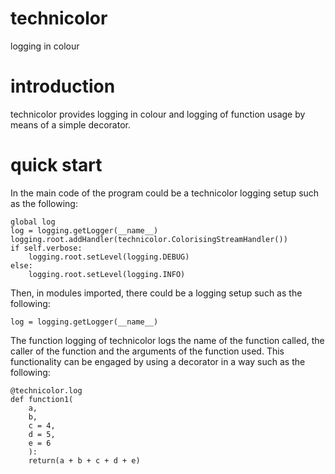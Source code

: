 # technicolor

logging in colour

# introduction

technicolor provides logging in colour and logging of function usage by means of a simple decorator.

# quick start

In the main code of the program could be a technicolor logging setup such as the following:

    global log
    log = logging.getLogger(__name__)
    logging.root.addHandler(technicolor.ColorisingStreamHandler())
    if self.verbose:
        logging.root.setLevel(logging.DEBUG)
    else:
        logging.root.setLevel(logging.INFO)

Then, in modules imported, there could be a logging setup such as the following:

    log = logging.getLogger(__name__)

The function logging of technicolor logs the name of the function called, the caller of the function and the arguments of the function used. This functionality can be engaged by using a decorator in a way such as the following:

    @technicolor.log
    def function1(
        a,
        b,
        c = 4,
        d = 5,
        e = 6
        ):
        return(a + b + c + d + e)
